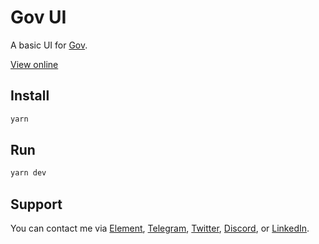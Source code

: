 # Gov UI

A basic UI for [Gov](https://github.com/w3hc/gov).

[View online](https://gov-ui-w3hc.vercel.app/)

## Install

```sh
yarn
```

## Run

```sh
yarn dev
```
## Support

You can contact me via [Element](https://matrix.to/#/@julienbrg:matrix.org), [Telegram](https://t.me/julienbrg), [Twitter](https://twitter.com/julienbrg), [Discord](https://discord.gg/bHKJV3NWUQ), or [LinkedIn](https://www.linkedin.com/in/julienberanger/).